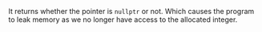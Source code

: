 It returns whether the pointer is `nullptr` or not. Which causes the program to leak memory as we no longer have access to the allocated integer.